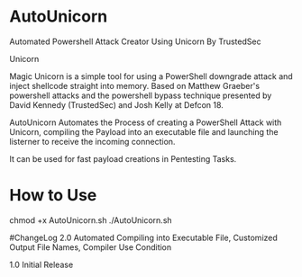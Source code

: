 # AutoUnicorn

Automated Powershell Attack Creator Using Unicorn By TrustedSec

Unicorn

Magic Unicorn is a simple tool for using a PowerShell downgrade attack and inject shellcode straight into memory.
Based on Matthew Graeber's powershell attacks and the powershell bypass technique presented by David Kennedy (TrustedSec)
and Josh Kelly at Defcon 18.

AutoUnicorn Automates the Process of creating a PowerShell Attack with Unicorn, compiling the Payload into an
executable file and launching the listerner to receive the incoming connection.

It can be used for fast payload creations in Pentesting Tasks.

# How to Use

chmod +x AutoUnicorn.sh
./AutoUnicorn.sh


#ChangeLog
2.0  Automated Compiling into Executable File, Customized Output File Names, Compiler Use Condition

1.0  Initial Release
